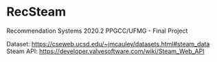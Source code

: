 # RecSteam
Recommendation Systems 2020.2 PPGCC/UFMG - Final Project

Dataset: https://cseweb.ucsd.edu/~jmcauley/datasets.html#steam_data
Steam API: https://developer.valvesoftware.com/wiki/Steam_Web_API
